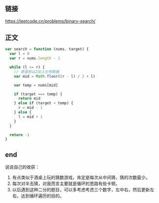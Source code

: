 #

## 链接

https://leetcode.cn/problems/binary-search/

## 正文

```js
var search = function (nums, target) {
  var l = 0
  var r = nums.length - 1

  while (l <= r) {
    // 差值除以2加上左侧数据
    var mid = Math.floor((r - l) / 2 + l)

    var temp = nums[mid]

    if (target === temp) {
      return mid
    } else if (target < temp) {
      r = mid - 1
    } else {
      l = mid + 1
    }
  }

  return -1
}
```

## end

说说自己的收获：

1. 有点类似于酒桌上玩的猜数游戏，肯定是每次从中间猜，猜的次数最少。
2. 每次对半去猜，对我而言主要就是循环的思路有些卡顿。
3. 以后遇到这种二分的题目，可以多考虑考虑三个数字，左中右，然后更新左右，达到循环遍历的目的。

